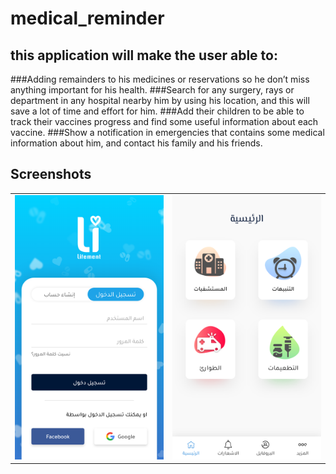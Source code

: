 # medical_reminder

## this application will make the user able to:
###Adding remainders to his medicines or reservations so he don’t miss anything important for his health.
###Search for any surgery, rays or department in any hospital nearby him by using his location, and this will save a lot of time and effort for him.
###Add their children to be able to track their vaccines progress and find some useful information about each vaccine.
###Show a notification in emergencies that contains some medical information about him, and contact his family and his friends.



## Screenshots
<table style={border:"none"}><tr><td><img src="https://github.com/Bfcaiofficial/medical_reminder/blob/master/Design/screens/%D8%AA%D8%B3%D8%AC%D9%8A%D9%84%20%D8%AF%D8%AE%D9%88%D9%84.png" alt="login"/></td><td><img src="https://github.com/Bfcaiofficial/medical_reminder/blob/master/Design/screens/%D8%A7%D9%84%D8%B1%D8%A6%D9%8A%D8%B3%D9%8A%D8%A9.png" alt="Home Page"/></td></tr></table>



